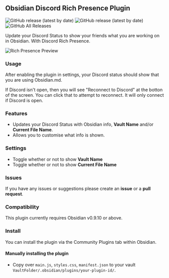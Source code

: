 ## Obsidian Discord Rich Presence Plugin

![GitHub release (latest by date)](https://img.shields.io/github/v/release/lukeleppan/obsidian-discordrpc?logo=github&style=for-the-badge) ![GitHub release (latest by date)](https://img.shields.io/github/v/release/lukeleppan/obsidian-discordrpc?style=for-the-badge) ![GitHub All Releases](https://img.shields.io/github/downloads/lukeleppan/obsidian-discordrpc/total?style=for-the-badge)

Update your Discord Status to show your friends what you are working on in Obsidian. With Discord Rich Presence.

![Rich Presence Preview](https://raw.githubusercontent.com/lukeleppan/obsidian-discordrpc/master/assets/presence.gif)

### Usage

After enabling the plugin in settings, your Discord status should show that you are using Obsidian.md.

If Discord isn't open, then you will see "Reconnect to Discord" at the botton of the screen. You can click that to attempt to reconnect. It will only connect if Discord is open.

### Features

- Updates your Discord Status with Obsidian info, **Vault Name** and/or **Current File Name**.
- Allows you to customise what info is shown.

### Settings

- Toggle whether or not to show **Vault Name**
- Toggle whether or not to show **Current File Name**

### Issues

If you have any issues or suggestions please create an **issue** or a **pull request**.

### Compatibility

This plugin currently requires Obsidian v0.9.10 or above.

### Install

You can install the plugin via the Community Plugins tab within Obsidian.

#### Manually installing the plugin

- Copy over `main.js`, `styles.css`, `manifest.json` to your vault `VaultFolder/.obsidian/plugins/your-plugin-id/`.
